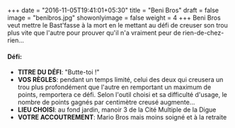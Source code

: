+++
date = "2016-11-05T19:41:01+05:30"
title = "Beni Bros"
draft = false
image = "benibros.jpg"
showonlyimage = false
weight = 4
+++
Beni Bros veut mettre le Bast'fasse à la mort en le mettant au défi de creuser son trou plus vite que l'autre pour prouver qu'il n'a vraiment peur de rien-de-chez-rien...
<!--more-->

#### Défi:

- **TITRE DU DÉFI**: "Butte-toi !"
- **VOS RÈGLES**: pendant un temps limité, celui des deux qui creusera un trou plus profondément que l'autre en remportant un maximum de points, remportera ce défi. Selon l'outil choisi et sa difficulté d'usage, le nombre de points gagnés par centimètre creusé augmente...
- **LIEU CHOISI**: au fond jardin, manoir 3 de la Cité Multiple de la Digue
- **VOTRE ACCOUTREMENT**: Mario Bros mais moins soigné et à la retraite

